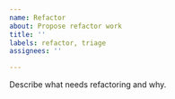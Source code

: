 ```yaml
---
name: Refactor
about: Propose refactor work
title: ''
labels: refactor, triage
assignees: ''

---
```


Describe what needs refactoring and why.
